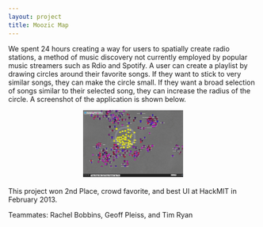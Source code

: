 ```yaml
---
layout: project
title: Moozic Map
---
```


We spent 24 hours creating a way for users to spatially create radio stations, a method of music discovery not currently employed by popular music streamers such as Rdio and Spotify. A user can create a playlist by drawing circles around their favorite songs. If they want to stick to very similar songs, they can make the circle small. If they want a broad selection of songs similar to their selected song, they can increase the radius of the circle. A screenshot of the application is shown below.

<center><img src="../static/img/project-images/moozic-map.jpg" width="40%"></center>

<br>
This project won 2nd Place, crowd favorite, and best UI at HackMIT in February 2013.

Teammates: Rachel Bobbins, Geoff Pleiss, and Tim Ryan